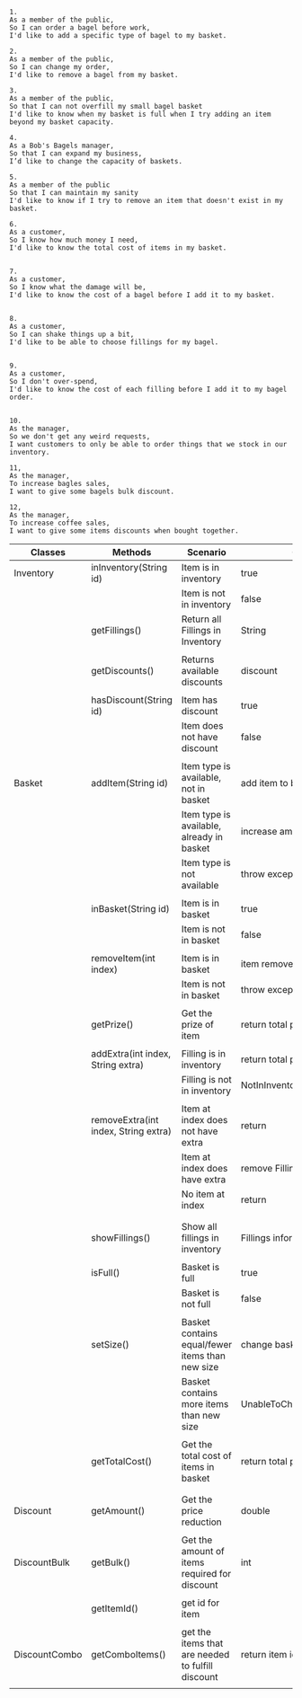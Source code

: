 
```
1.
As a member of the public,
So I can order a bagel before work,
I'd like to add a specific type of bagel to my basket.

2.
As a member of the public,
So I can change my order,
I'd like to remove a bagel from my basket.

3.
As a member of the public,
So that I can not overfill my small bagel basket
I'd like to know when my basket is full when I try adding an item beyond my basket capacity.

4.
As a Bob's Bagels manager,
So that I can expand my business,
I’d like to change the capacity of baskets.

5.
As a member of the public
So that I can maintain my sanity
I'd like to know if I try to remove an item that doesn't exist in my basket.

6.
As a customer,
So I know how much money I need,
I'd like to know the total cost of items in my basket.


7.
As a customer,
So I know what the damage will be,
I'd like to know the cost of a bagel before I add it to my basket.


8.
As a customer,
So I can shake things up a bit,
I'd like to be able to choose fillings for my bagel.


9.
As a customer,
So I don't over-spend,
I'd like to know the cost of each filling before I add it to my bagel order.


10.
As the manager,
So we don't get any weird requests,
I want customers to only be able to order things that we stock in our inventory.

11,
As the manager,
To increase bagles sales,
I want to give some bagels bulk discount. 

12,
As the manager,
To increase coffee sales,
I want to give some items discounts when bought together. 
```

| Classes       | Methods                              | Scenario                                          | Output                         | Story |
|---------------|--------------------------------------|---------------------------------------------------|--------------------------------|-------|
| Inventory     | inInventory(String id)               | Item is in inventory                              | true                           | 10    |
|               |                                      | Item is not in inventory                          | false                          |       |
|               | getFillings()                        | Return all Fillings in Inventory                  | String                         | 9     |
|               |                                      |                                                   |                                |       |
|               | getDiscounts()                       | Returns available discounts                       | discount                       | 11    |
|               |                                      |                                                   |                                |       |
|               | hasDiscount(String id)               | Item has discount                                 | true                           | 11    |
|               |                                      | Item does not have discount                       | false                          |       |   
|               |                                      |                                                   |                                |       |
| Basket        | addItem(String id)                   | Item type is available, not in basket             | add item to basket             | 1     |
|               |                                      | Item type is available, already in basket         | increase amount in basket      |       |
|               |                                      | Item type is not available                        | throw exception NoSuchBagel    |       |
|               |                                      |                                                   |                                |       |
|               | inBasket(String id)                  | Item is in basket                                 | true                           | 5     |
|               |                                      | Item is not in basket                             | false                          |       |
|               |                                      |                                                   |                                |       |
|               | removeItem(int index)                | Item is in basket                                 | item removed                   | 2     |
|               |                                      | Item is not in basket                             | throw exception NotInBasket    |       |
|               |                                      |                                                   |                                |       |
|               | getPrize()                           | Get the prize of item                             | return total prize as double   | 7     |
|               |                                      |                                                   |                                |       |
|               | addExtra(int index, String extra)    | Filling is in inventory                           | return total prize as double   | 8     |
|               |                                      | Filling is not in inventory                       | NotInInventoryException        |       |
|               |                                      |                                                   |                                |       |
|               | removeExtra(int index, String extra) | Item at index does not have extra                 | return                         | 8     |
|               |                                      | Item at index does have extra                     | remove Filling                 |       |
|               |                                      | No item at index                                  | return                         |       |
|               |                                      |                                                   |                                |       |
|               |                                      |                                                   |                                |       |
|               | showFillings()                       | Show all fillings in inventory                    | Fillings information as String | 9     |
|               |                                      |                                                   |                                |       |
|               | isFull()                             | Basket is full                                    | true                           | 3     |
|               |                                      | Basket is not full                                | false                          |       |   
|               |                                      |                                                   |                                |       |
|               | setSize()                            | Basket contains equal/fewer items than new size   | change basket.size             | 4     |
|               |                                      | Basket contains more items than new size          | UnableToChangeSizeException    |       |  
|               |                                      |                                                   |                                |       |
|               | getTotalCost()                       | Get the total cost of items in basket             | return total prize as double   | 6     |
|               |                                      |                                                   |                                |       |
|               |                                      |                                                   |                                |       |
| Discount      | getAmount()                          | Get the price reduction                           | double                         | 11    |
|               |                                      |                                                   |                                |       |
| DiscountBulk  | getBulk()                            | Get the amount of items required for discount     | int                            | 11    |
|               |                                      |                                                   |                                |       |
|               | getItemId()                          | get id for item                                   |                                | 11    |
|               |                                      |                                                   |                                |       |
| DiscountCombo | getComboItems()                      | get the items that are needed to fulfill discount | return item ids as array       | 12    |
|               |                                      |                                                   |                                |       |

```


